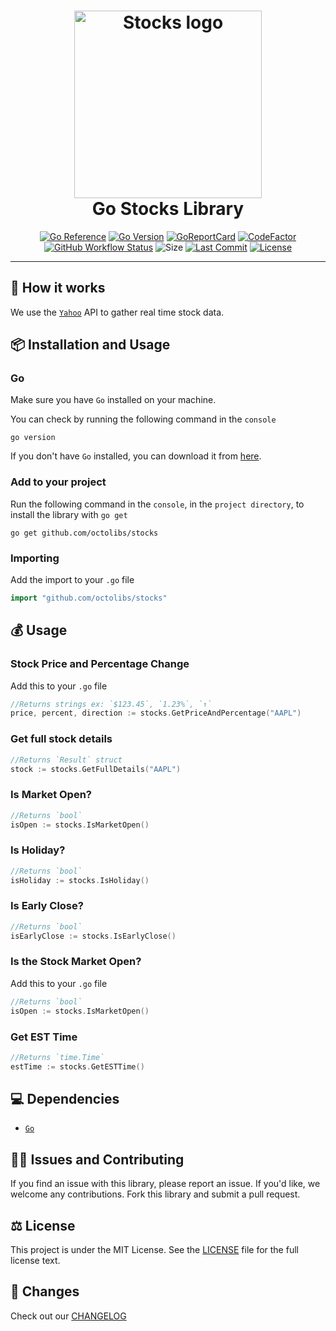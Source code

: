 <div align="center">
	<h1><img alt="Stocks logo" src="https://avatars.githubusercontent.com/u/122575388?s=400&u=6803206c4e7618aa7c24a7dab7384947d5d0b29c&v=4" height="300" /><br />
		Go Stocks Library
	</h1>

[![Go Reference](https://pkg.go.dev/badge/octolibs/stocks.svg)](https://pkg.go.dev/github.com/octolibs/stocks) [![Go Version](https://img.shields.io/github/go-mod/go-version/octolibs/stocks)](https://go.dev/) [![GoReportCard](https://goreportcard.com/badge/github.com/octolibs/stocks)](https://goreportcard.com/report/github.com/octolibs/stocks) [![CodeFactor](https://www.codefactor.io/repository/github/octolibs/stocks/badge)](https://www.codefactor.io/repository/github/octolibs/stocks) [![GitHub Workflow Status](https://img.shields.io/github/actions/workflow/status/octolibs/stocks/.github/workflows/go.yml)](https://github.com/octolibs/stocks/blob/main/.github/workflows/go.yml) ![Size](https://img.shields.io/github/languages/code-size/octolibs/stocks) [![Last Commit](https://img.shields.io/github/last-commit/octolibs/stocks)](https://github.com/octolibs/stocks/commits/main) [![License](https://img.shields.io/github/license/octolibs/stocks)](https://github.com/octolibs/stocks/blob/main/LICENSE)

</div>
<hr/>

## 🌟 How it works

We use the [`Yahoo`](https://finance.yahoo.com/most-active) API to gather real time stock data.

## 📦 Installation and Usage

### Go

Make sure you have `Go` installed on your machine.

You can check by running the following command in the `console`

```plain
go version
```

If you don't have `Go` installed, you can download it from [here](https://go.dev/dl/).

### Add to your project

Run the following command in the `console`, in the `project directory`, to install the library with `go get`

```plain
go get github.com/octolibs/stocks
```

### Importing

Add the import to your `.go` file

```go
import "github.com/octolibs/stocks"
```

## 💰 Usage

### Stock Price and Percentage Change

Add this to your `.go` file

```go
//Returns strings ex: `$123.45`, `1.23%`, `↑`
price, percent, direction := stocks.GetPriceAndPercentage("AAPL")
```

### Get full stock details

```go
//Returns `Result` struct
stock := stocks.GetFullDetails("AAPL")
```

### Is Market Open?

```go
//Returns `bool`
isOpen := stocks.IsMarketOpen()
```

### Is Holiday?

```go
//Returns `bool`
isHoliday := stocks.IsHoliday()
```

### Is Early Close?

```go
//Returns `bool`
isEarlyClose := stocks.IsEarlyClose()
```

### Is the Stock Market Open?

Add this to your `.go` file

```go
//Returns `bool`
isOpen := stocks.IsMarketOpen()
```

### Get EST Time

```go
//Returns `time.Time`
estTime := stocks.GetESTTime()
```

## 💻 Dependencies

- [`Go`](https://go.dev/)

## 🙇‍♂️ Issues and Contributing

If you find an issue with this library, please report an issue. If you'd
like, we welcome any contributions. Fork this library and submit a pull
request.

## ⚖️ License

This project is under the MIT License. See the [LICENSE](https://github.com/octolibs/stocks/blob/main/LICENSE) file for the full license text.

## 📜 Changes

Check out our [CHANGELOG](https://github.com/octolibs/stocks/blob/main/CHANGELOG.md)
